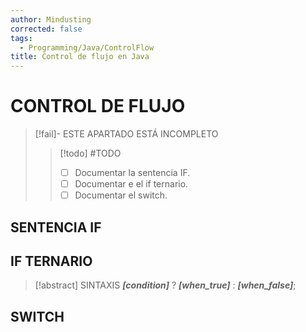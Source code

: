 ```yaml
---
author: Mindusting
corrected: false
tags:
  - Programming/Java/ControlFlow
title: Control de flujo en Java
---
```


# CONTROL DE FLUJO

> [!fail]- ESTE APARTADO ESTÁ INCOMPLETO
> > [!todo] #TODO
> > - [ ] Documentar la sentencia IF.
> > - [ ] Documentar e el if ternario.
> > - [ ] Documentar el switch.

## SENTENCIA IF

## IF TERNARIO

> [!abstract] SINTAXIS
> ***\[condition\]*** ? ***\[when\_true\]*** : ***\[when\_false\]***;

## SWITCH
